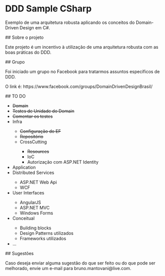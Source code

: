 # DDD Sample CSharp
<p>Exemplo de uma arquitetura robusta aplicando os conceitos do Domain-Driven Design em C#.</p>
## Sobre o projeto
<p>Este projeto é um incentivo à utilização de uma arquitetura robusta com as boas práticas do DDD.</p>
## Grupo
<p>Foi iniciado um grupo no Facebook para tratarmos assuntos específicos de DDD.</p>
<p>O link é: https://www.facebook.com/groups/DomainDrivenDesignBrasil/</p>
## TO DO
<ul>
  <li><strike>Domain</strike></li>
  <li><strike>Testes de Unidade do Domain</strike></li>
  <li><strike>Comentar os testes</strike></li>
  <li>Infra</li>
  <ul>
    <li><strike>Configuração do EF</strike></li>
    <li><strike>Repositório</strike></li>
    <li>CrossCutting</li>
    <ul>
      <li><strike>Resources</strike></li>
      <li>IoC</li>
      <li>Autorização com ASP.NET Identity</li>
    </ul>
  </ul>
  <li>Application</li>
  <li>Distributed Services</li>
  <ul>
    <li>ASP.NET Web Api</li>
    <li>WCF</li>
  </ul>
  <li>User Interfaces</li>
  <ul>
    <li>AngularJS</li>
    <li>ASP.NET MVC</li>
    <li>Windows Forms</li>
  </ul>
  <li>Conceitual</li>
  <ul>
    <li>Building blocks</li>
    <li>Design Patterns utilizados</li>
    <li>Frameworks utilizados</li>
  </ul>
  <li>...</li>
</ul>
## Sugestões
<p>Caso deseja enviar alguma sugestão do que ser feito ou do que pode ser melhorado, envie um e-mail para bruno.mantovani@live.com.</p>
